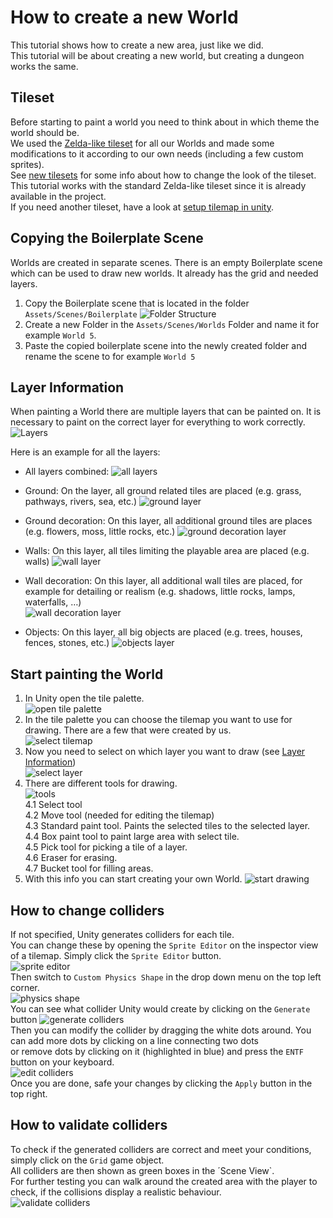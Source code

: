 # How to create a new World

This tutorial shows how to create a new area, just like we did.  
This tutorial will be about creating a new world, but creating a dungeon works the same.

## Tileset

Before starting to paint a world you need to think about in which theme the world should be.  
We used the [Zelda-like tileset](https://opengameart.org/content/zelda-like-tilesets-and-sprites) for all our Worlds and made some modifications to it according to our own needs (including a few custom sprites).  
See [new tilesets](https://github.com/Gamify-IT/overworld/blob/main/new-tilesets/README.md) for some info about how to change the look of the tileset.  
This tutorial works with the standard Zelda-like tileset since it is already available in the project.  
If you need another tileset, have a look at [setup tilemap in unity](https://github.com/Gamify-IT/docs/blob/main/dev-manuals/languages/unity/setup-tilemap-in-unity.md).

## Copying the Boilerplate Scene

Worlds are created in separate scenes. There is an empty Boilerplate scene which can be used to draw new worlds. It already has the grid and needed layers.

1. Copy the Boilerplate scene that is located in the folder `Assets/Scenes/Boilerplate`
![Folder Structure](assets/create-area-boilerplate.webp)
2. Create a new Folder in the `Assets/Scenes/Worlds` Folder and name it for example `World 5`.
3. Paste the copied boilerplate scene into the newly created folder and rename the scene to for example `World 5`

## Layer Information

When painting a World there are multiple layers that can be painted on. It is necessary to paint on the correct layer for everything to work correctly.  
![Layers](assets/create-area-layers.webp)

Here is an example for all the layers:  

- All layers combined: ![all layers](assets/create-area-all-layers.webp)

- Ground: On the layer, all ground related tiles are placed (e.g. grass, pathways, rivers, sea, etc.)
![ground layer](assets/create-area-ground-layer.webp)
- Ground decoration: On this layer, all additional ground tiles are places (e.g. flowers, moss, little rocks, etc.)
![ground decoration layer](assets/create-area-ground-decoration-layer.webp)
- Walls: On this layer, all tiles limiting the playable area are placed (e.g. walls)
![wall layer](assets/create-area-wall-layer.webp)
- Wall decoration: On this layer, all additional wall tiles are placed, for example for detailing or realism (e.g. shadows, little rocks, lamps, waterfalls, …)  
![wall decoration layer](assets/create-area-wall-decoration-layer.webp)
- Objects: On this layer, all big objects are placed (e.g. trees, houses, fences, stones, etc.)
![objects layer](assets/create-area-objects-layer.webp)

## Start painting the World

1. In Unity open the tile palette.  
![open tile palette](assets/create-area-find-tile-palette.webp)
2. In the tile palette you can choose the tilemap you want to use for drawing. There are a few that were created by us.  
![select tilemap](assets/create-area-tile-palette.webp)
3. Now you need to select on which layer you want to draw (see [Layer Information](#layer-information))  
![select layer](assets/create-area-select-layer.webp)
4. There are different tools for drawing.  
![tools](assets/create-area-tools.webp)  
4.1 Select tool  
4.2 Move tool (needed for editing the tilemap)  
4.3 Standard paint tool. Paints the selected tiles to the selected layer.  
4.4 Box paint tool to paint large area with select tile.  
4.5 Pick tool for picking a tile of a layer.  
4.6 Eraser for erasing.  
4.7 Bucket tool for filling areas.
5. With this info you can start creating your own World.
![start drawing](assets/create-area-start-drawing.webp)

## How to change colliders

If not specified, Unity generates colliders for each tile.  
You can change these by opening the `Sprite Editor` on the inspector view of a tilemap. Simply click the `Sprite Editor` button.  
![sprite editor](assets/create-area-open-sprite-editor.webp)  
Then switch to `Custom Physics Shape` in the drop down menu on the top left corner.  
![physics shape](assets/create-area-physics-shape.webp)  
You can see what collider Unity would create by clicking on the `Generate` button
![generate colliders](assets/create-area-generate-colliders.webp)  
Then you can modify the collider by dragging the white dots around. You can add more dots by clicking on a line connecting two dots  
or remove dots by clicking on it (highlighted in blue) and press the `ENTF` button on your keyboard.  
![edit colliders](assets/create-area-edit-colliders.webp)  
Once you are done, safe your changes by clicking the `Apply` button in the top right.

## How to validate colliders

To check if the generated colliders are correct and meet your conditions, simply click on the `Grid` game object.  
All colliders are then shown as green boxes in the ´Scene View`.  
For further testing you can walk around the created area with the player to check, if the collisions display a realistic behaviour.  
![validate colliders](assets/create-area-validate-colliders.webp)  
